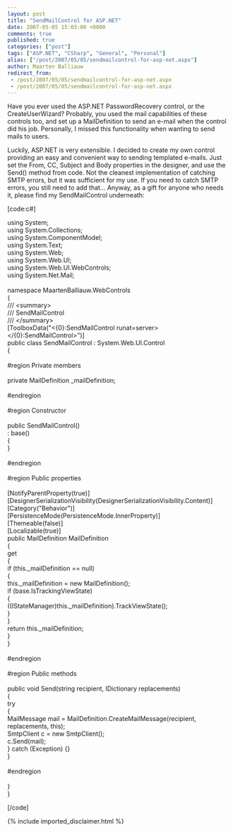 ```yaml
---
layout: post
title: "SendMailControl for ASP.NET"
date: 2007-05-05 15:03:00 +0000
comments: true
published: true
categories: ["post"]
tags: ["ASP.NET", "CSharp", "General", "Personal"]
alias: ["/post/2007/05/05/sendmailcontrol-for-asp-net.aspx"]
author: Maarten Balliauw
redirect_from:
 - /post/2007/05/05/sendmailcontrol-for-asp-net.aspx
 - /post/2007/05/05/sendmailcontrol-for-asp-net.aspx
---
```

<p>
Have you ever used the ASP.NET PasswordRecovery control, or the CreateUserWizard? Probably, you used the mail capabilities of these controls too, and set up a MailDefinition to send an e-mail when the control did his job. Personally, I missed this functionality when wanting to send mails to users. 
</p>
<p>
Luckily, ASP.NET is very extensible. I decided to create my own control providing an easy and convenient way to sending templated e-mails. Just set the From, CC, Subject and Body properties in the designer, and use the Send() method from code. Not the cleanest implementation of catching SMTP errors, but it was sufficient for my use. If you need to catch SMTP errors, you still need to add that... Anyway, as a gift for anyone who needs it, please find my SendMailControl underneath:
</p>
<p>
[code:c#]
</p>
using System;<br />
using System.Collections;<br />
using System.ComponentModel;<br />
using System.Text;<br />
using System.Web;<br />
using System.Web.UI;<br />
using System.Web.UI.WebControls;<br />
using System.Net.Mail;<br />
<br />
namespace MaartenBalliauw.WebControls<br />
{<br />
    /// &lt;summary&gt;<br />
    /// SendMailControl<br />
    /// &lt;/summary&gt;<br />
    [ToolboxData(&quot;&lt;{0}:SendMailControl runat=server&gt;&lt;/{0}:SendMailControl&gt;&quot;)]<br />
    public class SendMailControl : System.Web.UI.Control<br />
    {<br />
<br />
        #region Private members<br />
<br />
        private MailDefinition _mailDefinition;<br />
<br />
        #endregion<br />
<br />
        #region Constructor<br />
<br />
        public SendMailControl()<br />
            : base()<br />
        {<br />
        }<br />
<br />
        #endregion<br />
<br />
        #region Public properties<br />
<br />
        [NotifyParentProperty(true)]<br />
        [DesignerSerializationVisibility(DesignerSerializationVisibility.Content)]<br />
        [Category(&quot;Behavior&quot;)]<br />
        [PersistenceMode(PersistenceMode.InnerProperty)]<br />
        [Themeable(false)]<br />
        [Localizable(true)]<br />
        public MailDefinition MailDefinition<br />
        {<br />
            get<br />
            {<br />
                if (this._mailDefinition == null)<br />
                {<br />
                    this._mailDefinition = new MailDefinition();<br />
                    if (base.IsTrackingViewState)<br />
                    {<br />
                        ((IStateManager)this._mailDefinition).TrackViewState();<br />
                    }<br />
                }<br />
                return this._mailDefinition;<br />
            }<br />
        }<br />
<br />
        #endregion<br />
        <br />
        #region Public methods<br />
<br />
        public void Send(string recipient, IDictionary replacements)<br />
        {<br />
            try<br />
            {<br />
                MailMessage mail = MailDefinition.CreateMailMessage(recipient, replacements, this);<br />
                SmtpClient c = new SmtpClient();<br />
                c.Send(mail);<br />
            } catch (Exception) {}<br />
        }<br />
<br />
        #endregion<br />
<br />
    }<br />
}
<p>
[/code]
</p>

{% include imported_disclaimer.html %}
